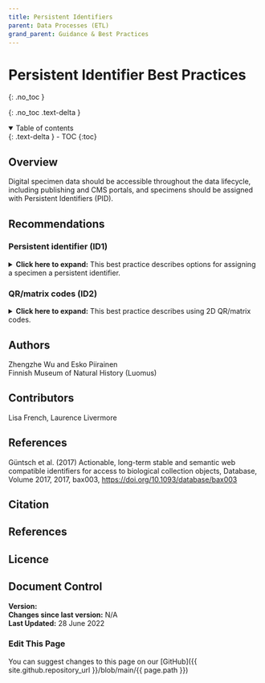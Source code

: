 ```yaml
---
title: Persistent Identifiers
parent: Data Processes (ETL)
grand_parent: Guidance & Best Practices
---
```


# Persistent Identifier Best Practices
{: .no_toc }

  {: .no_toc .text-delta }
<details open markdown="block">
  <summary>
    Table of contents
  </summary>
  {: .text-delta }
- TOC
{:toc}
</details>

## Overview

Digital specimen data should be accessible throughout the data lifecycle, including publishing and CMS portals, and specimens should be assigned with Persistent Identifiers (PID).

## Recommendations

### Persistent identifier (ID1) ###
<details>
	<summary> <strong>Click here to expand:</strong> This best practice describes options for assigning a specimen a persistent identifier.</summary>
	<p><strong>Level:</strong> Basic </p>
	<p><strong>Use Case:</strong> As a digitisation manager I want to have the specimens with persistent identifiers so
	that I can make the digitised specimens retrievable through the whole data lifecycle. </p>
	<p><strong>Recommendation:</strong></p>
	<p>CETAF Stable Identifiers and OpenDS identifier minting</p>
	<p><strong>Discussion</strong></p>
	<p>The digitised specimen data has to be accessible through the whole data lifecycle,
	not only in the ETL processes in the digitisation but also in the publishing and CMS
	portals. All specimens have to be assigned with Persistent Identifiers (PID). Different
	technologies are available for PID, such as LSIDs, DOIs, GBIF ‘Triple IDs’ and HTTP
	URIs. The CETAF identifier system is based on HTTP-URIs and Linked Data principles.
	The system has been successfully implemented in 14 member institutions, which are
	listed in the following implementation examples.</p>

	<p>When using the CETAF identifier system, the institution can use their domain name in
	the identifiers, such as <a href="http://id.luomus.fi/C.460096">this</a> from Luomus. In such cases, the
	domain names are critical and have to be maintained for long-term by the
	institution. There is the possibility to use centralised systems such as the services of
	PURL.org or DOI.org to avoid domain name changes in the URIs.</p>

	<p><strong>Implementation Example:</strong></p>
	<p><strong>Botanischer Garten und Botanisches Museum Berlin</strong><br>
	Example: <a href="https://herbarium.bgbm.org/object/B100277113">https://herbarium.bgbm.org/object/B100277113</a> <br>
	Catalogue: <a href="https://ww2.bgbm.org/Herbarium/">https://ww2.bgbm.org/Herbarium/</a><br>
	Redirect to machine-readable representation: yes</p>
	<p><strong>Finnish Museum of Natural History, Helsinki</strong><br>
	Example: <a href="https://id.luomus.fi/GL.749">https://id.luomus.fi/GL.749</a><br>
	Catalogue: no<br>
	Redirect to machine-readable representation: no</p>
	<p><strong>Institute of Botany, Slovak Academy of Sciences, Bratislava</strong><br>
	Example: <a href="https://ibot.sav.sk/herbarium/object/SAV0001234">https://ibot.sav.sk/herbarium/object/SAV0001234</a><br>
	Catalogue: <a href="https://ibot.sav.sk/herbarium">https://ibot.sav.sk/herbarium</a><br>
	Redirect to machine-readable representation: no (no redirection by passing rdf
	header, but rdf is accessible <a href="https://ibot.sav.sk/herbarium/data/SAV0001234.rdf">here</a>)</p>
	<p><strong>Museum für Naturkunde, Berlin</strong><br>
	Example: <a href="https://coll.mfn-berlin.de/u/ZMB_Orth_BA000061S01">https://coll.mfn-berlin.de/u/ZMB_Orth_BA000061S01</a><br>
	Catalogue: no<br>
	Redirect to machine-readable representation: yes</p>
	<p><strong>Muséum national d'histoire naturelle, Paris</strong><br>
	Example: <a href="https://coldb.mnhn.fr/catalognumber/mnhn/ec/ec32">https://coldb.mnhn.fr/catalognumber/mnhn/ec/ec32</a><br>
	Catalogue: <a href="https://science.mnhn.fr/all/search">https://science.mnhn.fr/all/search</a><br>
	Redirect to machine-readable representation: yes</p>
	<p><strong>Naturalis Biodiversity Center, Leiden</strong><br>
	Example: <a href="https://data.biodiversitydata.nl/naturalis/specimen/RMNH.AVES.110103">https://data.biodiversitydata.nl/naturalis/specimen/RMNH.AVES.110103</a><br>
	Catalogue: <a href="https://bioportal.naturalis.nl/">https://bioportal.naturalis.nl/</a><br>
	Redirect to machine-readable representation: yes</p>
	<p><strong>Natural History Museum, London</strong><br>
	Example: <a href="https://data.nhm.ac.uk/object/a9bdc16d-c9ba-4e32-9311-d5250af2b5ac">https://data.nhm.ac.uk/object/a9bdc16d-c9ba-4e32-9311-d5250af2b5ac</a><br>
	Catalogue: <a href="https://data.nhm.ac.uk/">https://data.nhm.ac.uk/</a><br>
	Redirect to machine-readable representation: yes</p>
	<p><strong>Natural History Museum - University of Oslo</strong><br>
	Example: <a href="https://purl.org/nhmuio/id/41d9cbb4-4590-4265-8079-ca44d46d27c3">https://purl.org/nhmuio/id/41d9cbb4-4590-4265-8079-ca44d46d27c3</a><br>
	Catalogue: <a href="https://nhmo-birds.collectionexplorer.org/">https://nhmo-birds.collectionexplorer.org/</a><br>
	Redirect to machine-readable representation: yes</p>
	<p><strong>Royal Botanic Garden Edinburgh</strong><br>
	Example: <a href="data.rbge.org.uk/herb/E00421509">data.rbge.org.uk/herb/E00421509</a><br>
	Catalogue: <a href="https://elmer.rbge.org.uk/bgbase/vherb/bgbasevherb.php">https://elmer.rbge.org.uk/bgbase/vherb/bgbasevherb.php</a><br>
	Redirect to machine-readable representation: yes</p>
	<p><strong>Staatliches Museum für Naturkunde Stuttgart</strong><br>
	Example: <a href="https://col.smns-bw.org/object/S10000227722006">https://col.smns-bw.org/object/S10000227722006</a><br>
	Catalogue: <a href="https://www.smns-bw.org/db/datenbank.php">https://www.smns-bw.org/db/datenbank.php</a><br>
	Redirect to machine-readable representation: no</p>
	<p><strong>Staatliche Naturwissenschaftliche Sammlungen Bayerns</strong><br>
	Example: <a href="https://id.snsb.info/snsb/collection/97112/153455/93009">https://id.snsb.info/snsb/collection/97112/153455/93009</a><br>
	Catalogue: <a href="https://www.snsb.info/dwb_biocase.html">https://www.snsb.info/dwb_biocase.html</a><br>
	Redirect to machine-readable representation: yes</p>
	<p><strong>Zoologisches Forschungsmuseum Alexander Koenig, Bonn</strong><br>
	Example: <a href="https://id.zfmk.de/collection_ZFMK/2003261">https://id.zfmk.de/collection_ZFMK/2003261</a><br>
	Catalogue: <a href="https://www.collections.zfmk.de/">https://www.collections.zfmk.de/</a><br>
	Redirect to machine-readable representation: yes
	(<a href="https://herbal.rbge.info/?uri=https://id.zfmk.de/collection_ZFMK/2003261">https://herbal.rbge.info/?uri=https://id.zfmk.de/collection_ZFMK/2003261</a>)</p>
	<p><strong>Botanic Garden Meise</strong><br>
	Example: <a href="https://www.botanicalcollections.be/specimen/BR0000008422330">https://www.botanicalcollections.be/specimen/BR0000008422330</a><br>
	Catalogue: <a href="https://www.botanicalcollections.be/#/en/home">https://www.botanicalcollections.be/#/en/home</a><br>
	Redirect to machine-readable representation: yes</p>
	<p><strong>Royal Museum for Central Africa</strong><br>
	Example: <a href="https://darwinweb.africamuseum.be/object/RMCA_Vert_2011.003.P.1885-1898">https://darwinweb.africamuseum.be/object/RMCA_Vert_2011.003.P.1885-1898</a><br>
	Catalogue: <a href="https://darwinweb.africamuseum.be/search_specimens">https://darwinweb.africamuseum.be/search_specimens</a><br>
	Redirect to machine-readable representation: no</p>
	
	<p><strong>References</strong></p>
	<p>CETAF n.d., Best Practises of CETAF Stable Identifiers (CSI), Retrieved from
	<a href="https://cetaf.org/resources/best-practices/cetaf-stable-identifiers-csi-2/">https://cetaf.org/resources/best-practices/cetaf-stable-identifiers-csi-2/</a></p>
	<p>Güntsch et al. (2017) Actionable, long-term stable and semantic web compatible identifiers
	for access to biological collection objects, Database, Volume 2017, 2017, bax003,
	<a href="https://doi.org/10.1093/database/bax003">https://doi.org/10.1093/database/bax003</a></p>
</details>

### QR/matrix codes (ID2) ###
<details>
	<summary> <strong>Click here to expand:</strong> This best practice describes using 2D QR/matrix codes.</summary>
	<p><strong>Level:</strong> Basic </p>
	<p><strong>Use Case:</strong> As a collection manager I want to find the specimen data so that I can curate specimens effectively</p>
	<p><strong>Recommendation: </strong></p>
	<p>Use a standard two-dimensional QR/matrix code embedding the persistent identifiers to barcode the specimen</p>
	<p><strong>Discussion</strong></p>
	<p>The Persistent Identifiers (PID) can be embedded into Two-Dimensional (2D)
	QR/matrix code. 2D code can embed more information and is easier to read
	when compared to the conventional one-dimensional codes. The generated
	code can be physically attached to the specimen or virtually added to the
	digitised specimen images. By scanning the code manually, the information of
	the specimen can be retrieved via the embedded PID. Computer applications
	can be used to detect and decode the code to automate the workflow in the
	digitisation process.</p>
	<p><strong>Implementation Example:</strong></p>
	<p>Finnish Museum of Natural History (Luomus)</p>
	<p>Qualified URI based PID of the specimen is present as text and QR code on the
	imaged specimen. For example, ID <a href="http://id.luomus.fi/C.460096">http://id.luomus.fi/C.460096</a> is shown  below.</p>
	<img src="/images/DataPipeline/ID2.png" alt="Image shows a specimen next to a QR code and text PID"/><br>
</details>

## Authors
Zhengzhe Wu and Esko Piirainen\
Finnish Museum of Natural History (Luomus)

## Contributors
Lisa French, Laurence Livermore

## References
Güntsch et al. (2017) Actionable, long-term stable and semantic web compatible identifiers
for access to biological collection objects, Database, Volume 2017, 2017, bax003,
https://doi.org/10.1093/database/bax003
## Citation

## References

## Licence

## Document Control
**Version:** \
**Changes since last version:** N/A\
**Last Updated:** 28 June 2022

### Edit This Page
You can suggest changes to this page on our [GitHub]({{ site.github.repository_url }}/blob/main/{{ page.path }})


